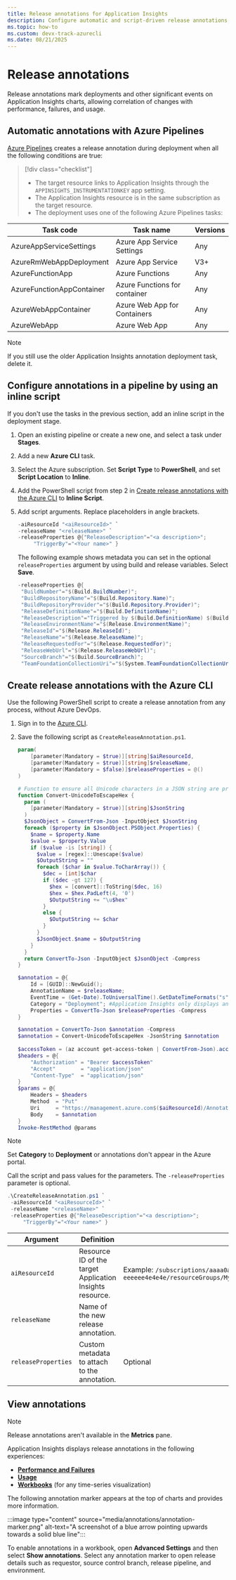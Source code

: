 ```yaml
---
title: Release annotations for Application Insights
description: Configure automatic and script-driven release annotations, view annotations across Application Insights experiences, and transition from API keys.
ms.topic: how-to
ms.custom: devx-track-azurecli
ms.date: 08/21/2025
---
```


# Release annotations

Release annotations mark deployments and other significant events on Application Insights charts, allowing correlation of changes with performance, failures, and usage.

## Automatic annotations with Azure Pipelines

[Azure Pipelines](/azure/devops/pipelines) creates a release annotation during deployment when all the following conditions are true:

> [!div class="checklist"]
> - The target resource links to Application Insights through the `APPINSIGHTS_INSTRUMENTATIONKEY` app setting.
> - The Application Insights resource is in the same subscription as the target resource.
> - The deployment uses one of the following Azure Pipelines tasks:

  | Task code                 | Task name                     | Versions     |
  |---------------------------|-------------------------------|--------------|
  | AzureAppServiceSettings   | Azure App Service Settings    | Any          |
  | AzureRmWebAppDeployment   | Azure App Service             | V3+          |
  | AzureFunctionApp          | Azure Functions               | Any          |
  | AzureFunctionAppContainer | Azure Functions for container | Any          |
  | AzureWebAppContainer      | Azure Web App for Containers  | Any          |
  | AzureWebApp               | Azure Web App                 | Any          |

> [!NOTE]
> If you still use the older Application Insights annotation deployment task, delete it.

## Configure annotations in a pipeline by using an inline script

If you don't use the tasks in the previous section, add an inline script in the deployment stage.

1. Open an existing pipeline or create a new one, and select a task under **Stages**.
1. Add a new **Azure CLI** task.
1. Select the Azure subscription. Set **Script Type** to **PowerShell**, and set **Script Location** to **Inline**.
1. Add the PowerShell script from step 2 in [Create release annotations with the Azure CLI](#create-release-annotations-with-the-azure-cli) to **Inline Script**.
1. Add script arguments. Replace placeholders in angle brackets.

   ```powershell
   -aiResourceId "<aiResourceId>" `
   -releaseName "<releaseName>" `
   -releaseProperties @{"ReleaseDescription"="<a description>";
        "TriggerBy"="<Your name>" }
   ```

   The following example shows metadata you can set in the optional `releaseProperties` argument by using build and release variables. Select **Save**.

   ```powershell
   -releaseProperties @{
    "BuildNumber"="$(Build.BuildNumber)";
    "BuildRepositoryName"="$(Build.Repository.Name)";
    "BuildRepositoryProvider"="$(Build.Repository.Provider)";
    "ReleaseDefinitionName"="$(Build.DefinitionName)";
    "ReleaseDescription"="Triggered by $(Build.DefinitionName) $(Build.BuildNumber)";
    "ReleaseEnvironmentName"="$(Release.EnvironmentName)";
    "ReleaseId"="$(Release.ReleaseId)";
    "ReleaseName"="$(Release.ReleaseName)";
    "ReleaseRequestedFor"="$(Release.RequestedFor)";
    "ReleaseWebUrl"="$(Release.ReleaseWebUrl)";
    "SourceBranch"="$(Build.SourceBranch)";
    "TeamFoundationCollectionUri"="$(System.TeamFoundationCollectionUri)" }
   ```

## Create release annotations with the Azure CLI

Use the following PowerShell script to create a release annotation from any process, without Azure DevOps.

1. Sign in to the [Azure CLI](/cli/azure/authenticate-azure-cli).
1. Save the following script as `CreateReleaseAnnotation.ps1`.

   ```powershell
   param(
       [parameter(Mandatory = $true)][string]$aiResourceId,
       [parameter(Mandatory = $true)][string]$releaseName,
       [parameter(Mandatory = $false)]$releaseProperties = @()
   )

   # Function to ensure all Unicode characters in a JSON string are properly escaped
   function Convert-UnicodeToEscapeHex {
     param (
       [parameter(Mandatory = $true)][string]$JsonString
     )
     $JsonObject = ConvertFrom-Json -InputObject $JsonString
     foreach ($property in $JsonObject.PSObject.Properties) {
       $name = $property.Name
       $value = $property.Value
       if ($value -is [string]) {
         $value = [regex]::Unescape($value)
         $OutputString = ""
         foreach ($char in $value.ToCharArray()) {
           $dec = [int]$char
           if ($dec -gt 127) {
             $hex = [convert]::ToString($dec, 16)
             $hex = $hex.PadLeft(4, '0')
             $OutputString += "\u$hex"
           }
           else {
             $OutputString += $char
           }
         }
         $JsonObject.$name = $OutputString
       }
     }
     return ConvertTo-Json -InputObject $JsonObject -Compress
   }
   
   $annotation = @{
       Id = [GUID]::NewGuid();
       AnnotationName = $releaseName;
       EventTime = (Get-Date).ToUniversalTime().GetDateTimeFormats("s")[0];
       Category = "Deployment"; #Application Insights only displays annotations from the "Deployment" Category
       Properties = ConvertTo-Json $releaseProperties -Compress
   }
   
   $annotation = ConvertTo-Json $annotation -Compress
   $annotation = Convert-UnicodeToEscapeHex -JsonString $annotation  
 
   $accessToken = (az account get-access-token | ConvertFrom-Json).accessToken
   $headers = @{
       "Authorization" = "Bearer $accessToken"
       "Accept"        = "application/json"
       "Content-Type"  = "application/json"
   }
   $params = @{
       Headers = $headers
       Method  = "Put"
       Uri     = "https://management.azure.com$($aiResourceId)/Annotations?api-version=2015-05-01"
       Body    = $annotation
   }
   Invoke-RestMethod @params
   ```

> [!NOTE]
> Set **Category** to **Deployment** or annotations don't appear in the Azure portal.

Call the script and pass values for the parameters. The `-releaseProperties` parameter is optional.

```powershell
.\CreateReleaseAnnotation.ps1 `
 -aiResourceId "<aiResourceId>" `
 -releaseName "<releaseName>" `
 -releaseProperties @{"ReleaseDescription"="<a description>";
     "TriggerBy"="<Your name>" }
```

| Argument            | Definition                                                   | Note |
|---------------------|--------------------------------------------------------------|------|
| `aiResourceId`      | Resource ID of the target Application Insights resource.     | Example: `/subscriptions/aaaa0a0a-bb1b-cc2c-dd3d-eeeeee4e4e4e/resourceGroups/MyRGName/providers/microsoft.insights/components/MyResourceName` |
| `releaseName`       | Name of the new release annotation.                          |      |
| `releaseProperties` | Custom metadata to attach to the annotation.                 | Optional |

## View annotations

> [!NOTE]
> Release annotations aren't available in the **Metrics** pane.

Application Insights displays release annotations in the following experiences:

- [**Performance and Failures**](failures-performance-transactions.md)
- [**Usage**](usage.md)
- [**Workbooks**](../visualize/best-practices-visualize.md) (for any time-series visualization)

The following annotation marker appears at the top of charts and provides more information.

:::image type="content" source="media/annotations/annotation-marker.png" alt-text="A screenshot of a blue arrow pointing upwards towards a solid blue line":::

To enable annotations in a workbook, open **Advanced Settings** and then select **Show annotations**. Select any annotation marker to open release details such as requestor, source control branch, release pipeline, and environment.
